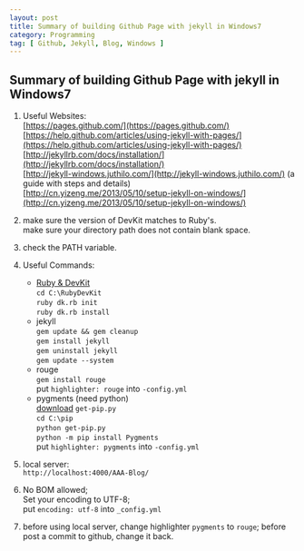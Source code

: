 ```yaml
---
layout: post
title: Summary of building Github Page with jekyll in Windows7
category: Programming
tag: [ Github, Jekyll, Blog, Windows ]
---
```


## Summary of building Github Page with jekyll in Windows7

1. Useful Websites:  
		[https://pages.github.com/](https://pages.github.com/)  
		[https://help.github.com/articles/using-jekyll-with-pages/](https://help.github.com/articles/using-jekyll-with-pages/)  
		[http://jekyllrb.com/docs/installation/](http://jekyllrb.com/docs/installation/)  
		[http://jekyll-windows.juthilo.com/](http://jekyll-windows.juthilo.com/) (a guide with steps and details)   
		[http://cn.yizeng.me/2013/05/10/setup-jekyll-on-windows/](http://cn.yizeng.me/2013/05/10/setup-jekyll-on-windows/)   

2. make sure the version of DevKit matches to Ruby's.  
	make sure your directory path does not contain blank space.

3. check the PATH variable.

4. Useful Commands:  
	* [Ruby & DevKit](http://rubyinstaller.org/downloads/)  
	`cd C:\RubyDevKit`  
	`ruby dk.rb init`   
	`ruby dk.rb install`    
	* jekyll  
	`gem update && gem cleanup`  
	`gem install jekyll`  
	`gem uninstall jekyll`  
	`gem update --system`  
	* rouge  
	`gem install rouge`  
	put `highlighter: rouge` into `-config.yml`  
	* pygments (need python)  
	[download](https://pip.pypa.io/en/latest/installing.html) `get-pip.py`   
	`cd C:\pip`  
	`python get-pip.py`  
	`python -m pip install Pygments`  
	put `highlighter: pygments` into `-config.yml`  

5. local server:  
	`http://localhost:4000/AAA-Blog/`  

6. No BOM allowed;  
	Set your encoding to UTF-8;  
	put `encoding: utf-8` into `_config.yml`

7. before using local server, change highlighter `pygments` to `rouge`;
	before post a commit to github, change it back.

